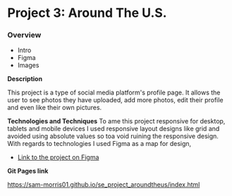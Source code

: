 # Project 3: Around The U.S.

### Overview  

* Intro  
* Figma  
* Images  
  
**Description**
  
This project is a type of social media platform's profile page. It allows the user to see photos they have uploaded, add more photos, edit their profile and even like their own pictures.  
  
**Technologies and Techniques** 
To ame this project responsive for desktop, tablets and mobile devices I used responsive layout designs like grid and avoided using absolute values so toa void ruining the responsive design. With regards to technologies I used Figma as a map for design, 
  
* [Link to the project on Figma](https://www.figma.com/file/ii4xxsJ0ghevUOcssTlHZv/Sprint-3%3A-Around-the-US?node-id=0%3A1)  
  
**Git Pages link**  
  
https://sam-morris01.github.io/se_project_aroundtheus/index.html

